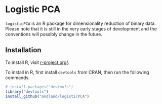 # Logistic PCA

`logisticPCA` is an R package for dimensionality reduction of binary data. Please note that it is still in the very early stages of development and the conventions will possibly change in the future.

## Installation

To install R, visit [r-project.org/](http://www.r-project.org/).

To install in R, first install `devtools` from CRAN, then run the following commands.
```R
# install.packages("devtools")
library("devtools")
install_github("andland/logisticPCA")
```

